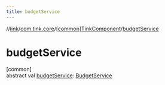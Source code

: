 ```yaml
---
title: budgetService
---
```

//[link](../../../index.html)/[com.tink.core](../index.html)/[[common]TinkComponent](index.html)/[budgetService](budget-service.html)



# budgetService



[common]\
abstract val [budgetService](budget-service.html): [BudgetService](../../com.tink.service.budget/[common]-budget-service/index.html)




